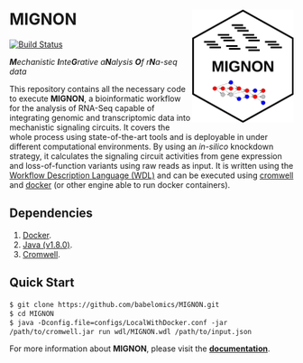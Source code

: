 # MIGNON  <img src="docs/pics/icon.png" align="right" height="200" />

[![Build Status](https://travis-ci.com/babelomics/MIGNON.svg?branch=master)](https://travis-ci.com/babelomics/MIGNON)

_**M**echanistic **I**nte**G**rative a**N**alysis **O**f r**N**a-seq data_

This repository contains all the necessary code to execute **MIGNON**, a bioinformatic workflow for the analysis of RNA-Seq capable of integrating genomic and transcriptomic data into mechanistic signaling circuits. It covers the whole process using state-of-the-art tools and is deployable in under different computational environments. By using an *in-silico* knockdown strategy, it calculates the signaling circuit activities from gene expression and loss-of-function variants using raw reads as input. It is written using the [Workflow Description Language (WDL)](https://github.com/openwdl/wdl) and can be executed using [cromwell](https://github.com/broadinstitute/cromwell) and [docker](https://www.docker.com/) (or other engine able to run docker containers).

## Dependencies

1. [Docker](https://www.docker.com/).
2. [Java (v1.8.0)](https://java.com/en/download/help/download_options.xml).
3. [Cromwell](https://github.com/broadinstitute/cromwell/releases).

## Quick Start

```
$ git clone https://github.com/babelomics/MIGNON.git
$ cd MIGNON
$ java -Dconfig.file=configs/LocalWithDocker.conf -jar /path/to/cromwell.jar run wdl/MIGNON.wdl /path/to/input.json
```

For more information about **MIGNON**, please visit the [**documentation**](https://babelomics.github.io/MIGNON/).
